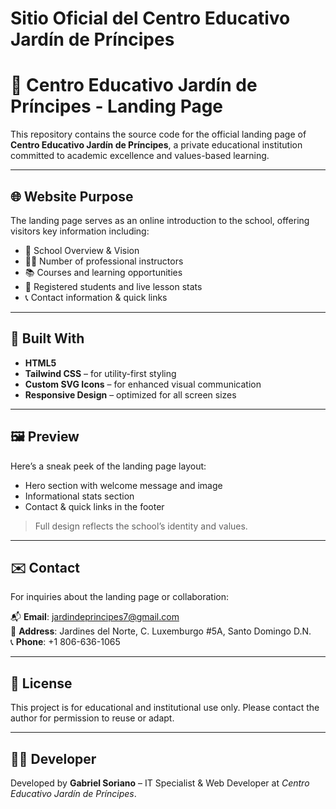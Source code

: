 # Sitio Oficial del Centro Educativo Jardín de Príncipes 
# 🌱 Centro Educativo Jardín de Príncipes - Landing Page

This repository contains the source code for the official landing page of **Centro Educativo Jardín de Príncipes**, a private educational institution committed to academic excellence and values-based learning.

---

## 🌐 Website Purpose

The landing page serves as an online introduction to the school, offering visitors key information including:

- 📘 School Overview & Vision  
- 👩‍🏫 Number of professional instructors  
- 📚 Courses and learning opportunities  
- 🧒 Registered students and live lesson stats  
- 📞 Contact information & quick links

---

## 🧰 Built With

- **HTML5**
- **Tailwind CSS** – for utility-first styling
- **Custom SVG Icons** – for enhanced visual communication
- **Responsive Design** – optimized for all screen sizes

---

## 🖼️ Preview

Here’s a sneak peek of the landing page layout:

- Hero section with welcome message and image  
- Informational stats section  
- Contact & quick links in the footer  

> Full design reflects the school’s identity and values.

---

## ✉️ Contact

For inquiries about the landing page or collaboration:

📬 **Email**: jardindeprincipes7@gmail.com  
📍 **Address**: Jardines del Norte, C. Luxemburgo #5A, Santo Domingo D.N.  
📞 **Phone**: +1 806-636-1065  

---

## 📄 License

This project is for educational and institutional use only. Please contact the author for permission to reuse or adapt.

---

## 👨‍💻 Developer

Developed by **Gabriel Soriano** – IT Specialist & Web Developer at *Centro Educativo Jardín de Príncipes*.
